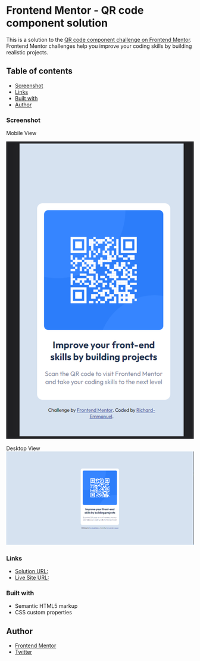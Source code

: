 # Frontend Mentor - QR code component solution

This is a solution to the [QR code component challenge on Frontend Mentor](https://www.frontendmentor.io/challenges/qr-code-component-iux_sIO_H). Frontend Mentor challenges help you improve your coding skills by building realistic projects. 

## Table of contents


  - [Screenshot](#screenshot)
  - [Links](#links)
  - [Built with](#built-with)
- [Author](#author)


### Screenshot

Mobile View

![](./images/screenshot/mobile-view.png)

 Desktop View
 ![](./images/screenshot/desktop%20view.png)


### Links

- [Solution URL:](https://github.com/Richard-Emmanuel/qr-code-component-main.git)
- [Live Site URL:](https://richard-emmanuel.github.io/qr-code-component-main/)


### Built with

- Semantic HTML5 markup
- CSS custom properties


## Author

- [Frontend Mentor](https://www.frontendmentor.io/profile/Richard-Emmanuel)
- [Twitter](https://www.twitter.com/therichardDev)

